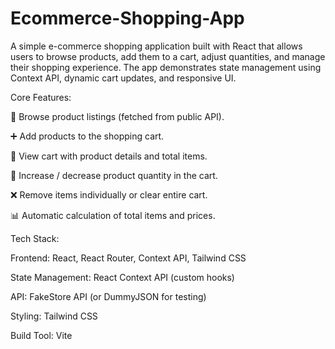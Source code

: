 # Ecommerce-Shopping-App
A simple e-commerce shopping application built with React that allows users to browse products, add them to a cart, adjust quantities, and manage their shopping experience. The app demonstrates state management using Context API, dynamic cart updates, and responsive UI.

Core Features:

🔎 Browse product listings (fetched from public API).

➕ Add products to the shopping cart.

🛒 View cart with product details and total items.

🔄 Increase / decrease product quantity in the cart.

❌ Remove items individually or clear entire cart.

📊 Automatic calculation of total items and prices.


Tech Stack:

Frontend: React, React Router, Context API, Tailwind CSS

State Management: React Context API (custom hooks)

API: FakeStore API
 (or DummyJSON for testing)

Styling: Tailwind CSS

Build Tool: Vite
